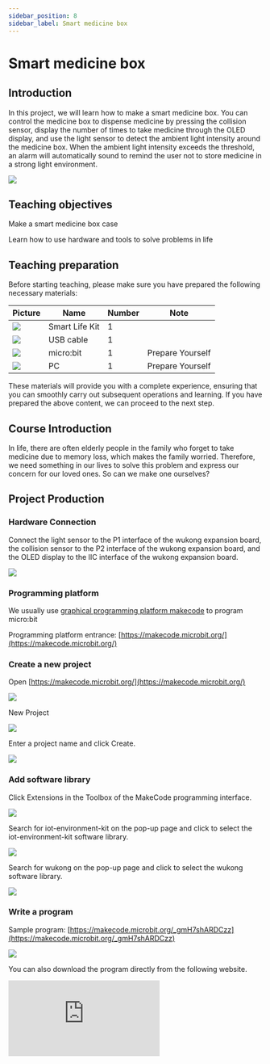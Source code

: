 ```yaml
---
sidebar_position: 8
sidebar_label: Smart medicine box
---
```


# Smart medicine box

## Introduction

In this project, we will learn how to make a smart medicine box. You can control the medicine box to dispense medicine by pressing the collision sensor, display the number of times to take medicine through the OLED display, and use the light sensor to detect the ambient light intensity around the medicine box. When the ambient light intensity exceeds the threshold, an alarm will automatically sound to remind the user not to store medicine in a strong light environment.

![](https://wiki-media-ef.oss-cn-hongkong.aliyuncs.com/docs/microbit/wisdom-life/microbit-smart-life-kit/images/case-08-01.png)

## Teaching objectives

Make a smart medicine box case

Learn how to use hardware and tools to solve problems in life

## Teaching preparation

Before starting teaching, please make sure you have prepared the following necessary materials:

| **Picture** | **Name** | **Number** | **Note** |
| --- | --- | --- | --- |
| ![](https://wiki-media-ef.oss-cn-hongkong.aliyuncs.com/docs/microbit/wisdom-life/microbit-smart-life-kit/images/microbit-smart-life-kit.png) | Smart Life Kit | 1 |  |
| ![](https://wiki-media-ef.oss-cn-hongkong.aliyuncs.com/docs/microbit/interesting-case/cutebot-fun-football-game-kit/cases-libraries/images/USB-data-cable.png) | USB cable | 1 |   |
| ![](https://wiki-media-ef.oss-cn-hongkong.aliyuncs.com/docs/microbit/interesting-case/cutebot-fun-football-game-kit/cases-libraries/images/microbit.png) | micro:bit | 1 | Prepare Yourself |
| ![](https://wiki-media-ef.oss-cn-hongkong.aliyuncs.com/docs/microbit/interesting-case/cutebot-fun-football-game-kit/cases-libraries/images/pc.png) | PC | 1 | Prepare Yourself |

These materials will provide you with a complete experience, ensuring that you can smoothly carry out subsequent operations and learning. If you have prepared the above content, we can proceed to the next step.

## Course Introduction

In life, there are often elderly people in the family who forget to take medicine due to memory loss, which makes the family worried. Therefore, we need something in our lives to solve this problem and express our concern for our loved ones. So can we make one ourselves?

## Project Production

### Hardware Connection

Connect the light sensor to the P1 interface of the wukong expansion board, the collision sensor to the P2 interface of the wukong expansion board, and the OLED display to the IIC interface of the wukong expansion board.

![](https://wiki-media-ef.oss-cn-hongkong.aliyuncs.com/docs/microbit/wisdom-life/microbit-smart-life-kit/images/case-08-02.png)

### Programming platform

We usually use [graphical programming platform makecode](https://makecode.microbit.org/) to program micro:bit

Programming platform entrance: [https://makecode.microbit.org/](https://makecode.microbit.org/)

### Create a new project

Open [https://makecode.microbit.org/](https://makecode.microbit.org/)

![](https://wiki-media-ef.oss-cn-hongkong.aliyuncs.com/docs/microbit/interesting-case/cutebot-fun-football-game-kit/cases-libraries/images/makecode.png)

New Project

![](https://wiki-media-ef.oss-cn-hongkong.aliyuncs.com/docs/microbit/interesting-case/cutebot-fun-football-game-kit/cases-libraries/images/makecode-new-project-01.png)

Enter a project name and click Create.

![](https://wiki-media-ef.oss-cn-hongkong.aliyuncs.com/docs/microbit/interesting-case/cutebot-fun-football-game-kit/cases-libraries/images/makecode-new-project-02.png)

### Add software library

Click Extensions in the Toolbox of the MakeCode programming interface.

![](https://wiki-media-ef.oss-cn-hongkong.aliyuncs.com/docs/microbit/interesting-case/classroom-science-pack/images/classroom-science-pack-add-extensions-02.png)

Search for iot-environment-kit on the pop-up page and click to select the iot-environment-kit software library.


![](https://wiki-media-ef.oss-cn-hongkong.aliyuncs.com/docs/microbit/interesting-case/classroom-science-pack/images/classroom-science-pack-add-extensions-03.png)

Search for wukong on the pop-up page and click to select the wukong software library.

![](https://wiki-media-ef.oss-cn-hongkong.aliyuncs.com/docs/microbit/interesting-case/classroom-science-pack/images/classroom-science-pack-add-extensions-04.png)

### Write a program

Sample program: [https://makecode.microbit.org/_gmH7shARDCzz](https://makecode.microbit.org/_gmH7shARDCzz)

![](https://wiki-media-ef.oss-cn-hongkong.aliyuncs.com/i18n/en/docusaurus-plugin-content-docs/current/microbit/wisdom-life/microbit-smart-life-kit/case-08-03.png)

You can also download the program directly from the following website.

<div
    style={{
        position: 'relative',
        paddingBottom: '60%',
        overflow: 'hidden',
    }}
>
    <iframe
        src="https://makecode.microbit.org/_gmH7shARDCzz"
        frameborder="0"
        sandbox="allow-popups allow-forms allow-scripts allow-same-origin"
        style={{
            position: 'absolute',
            width: '100%',
            height: '100%',
        }}
    />
</div>




### How to download the program to micro:bit?

Use a USB cable to connect PC and micro:bit V2.

![](https://wiki-media-ef.oss-cn-hongkong.aliyuncs.com/docs/microbit/interesting-case/microbit-smart-climate-kit/cases-libraries/images/connect-microbit.gif)

After the connection is successful, a drive named `MICROBIT` will be recognized on the computer.

![](https://wiki-media-ef.oss-cn-hongkong.aliyuncs.com/docs/microbit/interesting-case/microbit-smart-climate-kit/cases-libraries/images/microbit-drive.png)

Click ![](https://wiki-media-ef.oss-cn-hongkong.aliyuncs.com/docs/microbit/interesting-case/microbit-smart-climate-kit/cases-libraries/images/download-01.png) in the lower left corner and select `Connect Device`.

![](https://wiki-media-ef.oss-cn-hongkong.aliyuncs.com/docs/microbit/interesting-case/microbit-smart-climate-kit/cases-libraries/images/download-02.png)

Click![](https://wiki-media-ef.oss-cn-hongkong.aliyuncs.com/docs/microbit/interesting-case/microbit-smart-climate-kit/cases-libraries/images/download-03.png)。

![](https://wiki-media-ef.oss-cn-hongkong.aliyuncs.com/docs/microbit/interesting-case/microbit-smart-climate-kit/cases-libraries/images/download-04.png)

Click![](https://wiki-media-ef.oss-cn-hongkong.aliyuncs.com/docs/microbit/interesting-case/microbit-smart-climate-kit/cases-libraries/images/download-05.png)。

![](https://wiki-media-ef.oss-cn-hongkong.aliyuncs.com/docs/microbit/interesting-case/microbit-smart-climate-kit/cases-libraries/images/download-06.png)

In the pop-up window, select `BBC micro:bit CMSIS-DAP`, and then select Connect. At this point, our micro:bit has been successfully connected.![](https://wiki-media-ef.oss-cn-hongkong.aliyuncs.com/docs/microbit/interesting-case/microbit-smart-climate-kit/cases-libraries/images/download-07.png)

Click Downloader.

![](https://wiki-media-ef.oss-cn-hongkong.aliyuncs.com/docs/microbit/interesting-case/microbit-smart-climate-kit/cases-libraries/images/download-08.png)

### Results

The smart medicine box can be controlled to dispense medicine by pressing the collision sensor, the number of times the medicine is taken is displayed on the OLED display, and the light sensor is used to detect the ambient light intensity around the medicine box. When the ambient light intensity exceeds the threshold, an alarm is automatically issued to remind the user not to store the medicine in a strong light environment.

**For demonstration purposes, materials not included in the set were used in the result display, such as wooden houses, water cups, etc.**

![](https://wiki-media-ef.oss-cn-hongkong.aliyuncs.com/i18n/en/docusaurus-plugin-content-docs/current/microbit/wisdom-life/microbit-smart-life-kit/6.gif)

## Extended knowledge

**Optimization of smart medicine box**

The smart medicine box is a device that helps users better manage drug intake through technical means. It has multiple functions and advantages:

1. **Remind to take medicine**: The smart medicine box can remind users to take medicine on time through sound, light, mobile phone APP push and other methods. This is a very practical function for elderly people with memory loss or busy modern people.

2. **Record medication status**: Some smart medicine boxes can record the user's medication status, including medication time, frequency and dosage, which helps doctors understand the patient's medication compliance and adjust the treatment plan.

3. **Improve medication compliance**: The smart medicine box can help improve patients' medication compliance through regular reminders and records, and reduce poor treatment effects or recurrence of illness caused by forgetting to take medicine.

4. **Remote monitoring**: Smart medicine boxes can usually be connected to the mobile phone APP of family members or caregivers to achieve remote monitoring, so that family members can keep abreast of the patient's medication situation.

5. **Personalized settings**: Users can personalize smart medicine boxes through mobile phone APP according to their own medication needs, including setting different reminder times and medication plans.

6. **Data sharing**: The data of smart medicine boxes can be shared through cloud services, which is convenient for doctors and family members to access and helps to achieve better health management.

7. **Entertainment function**: Some smart medicine boxes also integrate entertainment functions, such as playing music, voice greetings, etc., which increases the interactivity with users and improves the user experience.

8. **Age-friendly design**: Considering the usage habits of the elderly, smart medicine boxes usually have a simple and intuitive operation interface, which is convenient for the elderly to use.

9. **Safety**: Smart medicine boxes can prevent children from accidentally taking medicines through the locking function, which improves the safety of family medication.

10. **Saving medical costs**: By improving medication compliance and treatment effects, smart medicine boxes help reduce repeated medical visits and additional medical costs caused by improper treatment.

These advantages of smart medicine boxes make them a powerful tool for modern health management, especially for patients who need to take medicine for a long time, smart medicine boxes provide a convenient and effective solution. With the continuous advancement of technology, the functions of smart medicine boxes will become more diversified and intelligent in the future.
